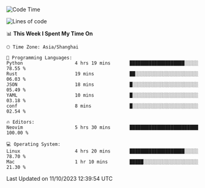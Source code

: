 <!--START_SECTION:waka-->
![Code Time](http://img.shields.io/badge/Code%20Time-1%2C632%20hrs%2057%20mins-blue)

![Lines of code](https://img.shields.io/badge/From%20Hello%20World%20I%27ve%20Written-287.8%20thousand%20lines%20of%20code-blue)

📊 **This Week I Spent My Time On** 

```text
🕑︎ Time Zone: Asia/Shanghai

💬 Programming Languages: 
Python                   4 hrs 19 mins       ████████████████████░░░░░   78.55 % 
Rust                     19 mins             ██░░░░░░░░░░░░░░░░░░░░░░░   06.03 % 
JSON                     18 mins             █░░░░░░░░░░░░░░░░░░░░░░░░   05.49 % 
YAML                     10 mins             █░░░░░░░░░░░░░░░░░░░░░░░░   03.18 % 
conf                     8 mins              █░░░░░░░░░░░░░░░░░░░░░░░░   02.54 % 

🔥 Editors: 
Neovim                   5 hrs 30 mins       █████████████████████████   100.00 % 

💻 Operating System: 
Linux                    4 hrs 20 mins       ████████████████████░░░░░   78.70 % 
Mac                      1 hr 10 mins        █████░░░░░░░░░░░░░░░░░░░░   21.30 % 
```


 Last Updated on 11/10/2023 12:39:54 UTC
<!--END_SECTION:waka-->
